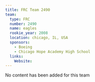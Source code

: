 ```yaml
---
title: FRC Team 2490
team:
  type: FRC
  number: 2490
  name: eagles
  rookie_year: 2008
  location: chicago, IL, USA
  sponsors:
    - Boeing
    - Chicago Hope Academy High School
  links:
    Website: 
---
```

No content has been added for this team